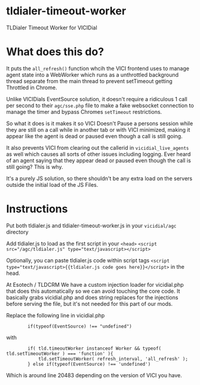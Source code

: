 # tldialer-timeout-worker
TLDialer Timeout Worker for VICIDial

# What does this do?

It puts the `all_refresh()` function whcih the VICI frontend uses to manage agent state into a WebWorker which runs as a unthrottled background thread separate from the main thread to prevent setTimeout getting Throttled in Chrome.

Unlike VICIDials EventSource solution, it doesn't require a ridiculous 1 call per second to their `agc/sse.php` file to make a fake websocket connection to manage the timer and bypass Chromes `setTimeout` restrictions.

So what it does is it makes it so VICI Doesn't Pause a persons session while they are still on a call while in another tab or with VICI minimized, making it appear like the agent is dead or paused even though a call is still going. 

It also prevents VICI from clearing out the callerid in `vicidial_live_agents` as well which causes all sorts of other issues including logging. Ever heard of an agent saying that they appear dead or paused even though the call is still going? This is why. 

It's a purely JS solution, so there shouldn't be any extra load on the servers outside the initial load of the JS Files. 

# Instructions

Put both tldialer.js and tldialer-timeout-worker.js in your `vicidial/agc` directory

Add tldialer.js to load as the first script in your `<head>` `<script src="/agc/tldialer.js" type="text/javascript></script>`

Optionally, you can paste tldialer.js code within script tags `<script type="text/javascript>{{tldialer.js code goes here}}</script>` in the head. 

At Esotech / TLDCRM We have a custom injection loader for vicidial.php that does this automatically so we can avoid touching the core code. It basically grabs vicidial.php and does string replaces for the injections before serving the file, but it's not needed for this part of our mods.

Replace the following line in vicidial.php

```
		if(typeof(EventSource) !== "undefined")
```

with 

```
		if( tld.timeoutWorker instanceof Worker && typeof( tld.setTimeoutWorker ) === 'function' ){
			tld.setTimeoutWorker( refresh_interval, 'all_refresh' );
		} else if(typeof(EventSource) !== 'undefined')
```

Which is around line 20483 depending on the version of VICI you have.

